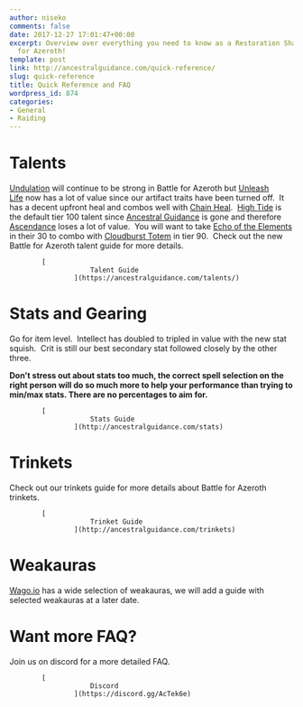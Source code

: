 ```yaml
---
author: niseko
comments: false
date: 2017-12-27 17:01:47+00:00
excerpt: Overview over everything you need to know as a Restoration Shaman in Battle
  for Azeroth!
template: post
link: http://ancestralguidance.com/quick-reference/
slug: quick-reference
title: Quick Reference and FAQ
wordpress_id: 874
categories:
- General
- Raiding
---
```


# Talents

		
		

[Undulation](http://www.wowhead.com/spell=200071/) will continue to be strong in Battle for Azeroth but [Unleash Life](https://bfa.wowhead.com/spell=73685/unleash-life) now has a lot of value since our artifact traits have been turned off.  It has a decent upfront heal and combos well with [Chain Heal](https://bfa.wowhead.com/spell=1064/chain-heal).  [High Tide](https://bfa.wowhead.com/spell=157154/high-tide) is the default tier 100 talent since [Ancestral Guidance](https://bfa.wowhead.com/spell=108281/ancestral-guidance) is gone and therefore [Ascendance](https://bfa.wowhead.com/spell=114052/ascendance) loses a lot of value.  You will want to take [Echo of the Elements](https://bfa.wowhead.com/spell=108283/echo-of-the-elements) in their 30 to combo with [Cloudburst Totem](https://bfa.wowhead.com/spell=157153/cloudburst-totem) in tier 90.  Check out the new Battle for Azeroth talent guide for more details.

		
			[
						Talent Guide
					](https://ancestralguidance.com/talents/)
			

# Stats and Gearing

		
		

Go for item level.  Intellect has doubled to tripled in value with the new stat squish.  Crit is still our best secondary stat followed closely by the other three.

**Don't stress out about stats too much, the correct spell selection on the right person will do so much more to help your performance than trying to min/max stats. There are no percentages to aim for.**

		
			[
						Stats Guide
					](http://ancestralguidance.com/stats)
			

# Trinkets

		
		

Check out our trinkets guide for more details about Battle for Azeroth trinkets.

		
			[
						Trinket Guide
					](http://ancestralguidance.com/trinkets)
			

# Weakauras

		
		

[Wago.io](https://wago.io/weakauras/classes/shaman/restoration) has a wide selection of weakauras, we will add a guide with selected weakauras at a later date.

		
			

# Want more FAQ?

		
		

Join us on discord for a more detailed FAQ.  

		
			[
						Discord
					](https://discord.gg/AcTek6e)
